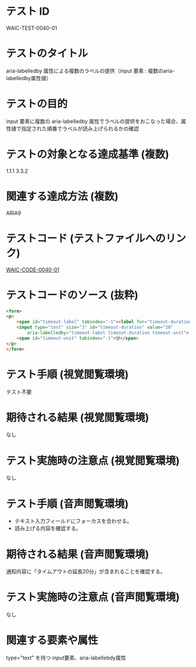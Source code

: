 # テスト ID
WAIC-TEST-0040-01

# テストのタイトル
aria-labelledby 属性による複数のラベルの提供（input 要素 : 複数のaria-labelledby属性値）

# テストの目的
input 要素に複数の aria-labelledby 属性でラベルの提供をおこなった場合、属性値で指定された順番でラベルが読み上げられるかの確認

# テストの対象となる達成基準 (複数)
1.1.1
3.3.2

# 関連する達成方法 (複数)
ARIA9

# テストコード (テストファイルへのリンク)
[WAIC-CODE-0040-01](https://waic.github.io/as_test/WAIC-CODE/WAIC-CODE-0040-01.html)

# テストコードのソース (抜粋)
```HTML
<form>
<p>
    <span id="timeout-label" tabindex="-1"><label for="timeout-duration">タイムアウトの延長</label></span>
    <input type="text" size="3" id="timeout-duration" value="20" 
        aria-labelledby="timeout-label timeout-duration timeout-unit">
    <span id="timeout-unit" tabindex="-1">分</span>
</p>
</form>
```

# テスト手順 (視覚閲覧環境)
テスト不要

# 期待される結果 (視覚閲覧環境)
なし

# テスト実施時の注意点 (視覚閲覧環境)
なし

# テスト手順 (音声閲覧環境)
- テキスト入力フィールドにフォーカスを合わせる。
- 読み上げる内容を確認する。

# 期待される結果 (音声閲覧環境)
通知内容に「タイムアウトの延長20分」が含まれることを確認する。

# テスト実施時の注意点 (音声閲覧環境)
なし

# 関連する要素や属性
type="text" を持つ input要素、aria-labellebdy属性
